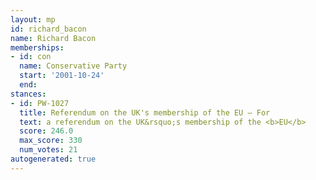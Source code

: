 ```yaml
---
layout: mp
id: richard_bacon
name: Richard Bacon
memberships:
- id: con
  name: Conservative Party
  start: '2001-10-24'
  end: 
stances:
- id: PW-1027
  title: Referendum on the UK's membership of the EU — For
  text: a referendum on the UK&rsquo;s membership of the <b>EU</b>
  score: 246.0
  max_score: 330
  num_votes: 21
autogenerated: true
---
```


